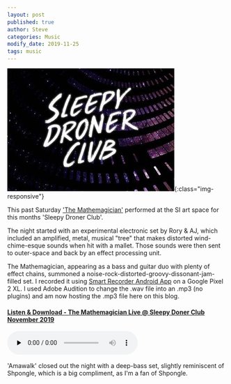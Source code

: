 ```yaml
---
layout: post
published: true
author: Steve
categories: Music
modify_date: 2019-11-25 
tags: music
---
```

![SleepyDroner](/img/SleepyDronerClub.jpg){:class="img-responsive"}

This past Saturday ['The Mathemagician'](https://music.nemirex.co/) performed at the SI art space for this months 'Sleepy Droner Club'.

The night started with an experimental electronic set by Rory & AJ, which included an amplified, metal, musical "tree" that makes distorted wind-chime-esque sounds when hit with a mallet. Those sounds were then sent to outer-space and back by an effect processing unit.

The Mathemagician, appearing as a bass and guitar duo with plenty of effect chains, summoned a noise-rock-distorted-groovy-dissonant-jam-filled set. I recorded it using [Smart Recorder Android App](https://play.google.com/store/apps/details?id=com.andrwq.recorder&hl=en_US) on a Google Pixel 2 XL. I used Adobe Audition to change the .wav file into an .mp3 (no plugins) and am now hosting the .mp3 file here on this blog.   

#### [Listen & Download - The Mathemagician Live @ Sleepy Doner Club November 2019](/Sleepy_droner_Mathemagician.mp3) 

<audio src="/Sleepy_droner_Mathemagician.mp3" preload="none" controls="controls"></audio>

'Amawalk' closed out the night with a deep-bass set, slightly reminiscent of Shpongle, which is a big compliment, as I'm a fan of Shpongle.
